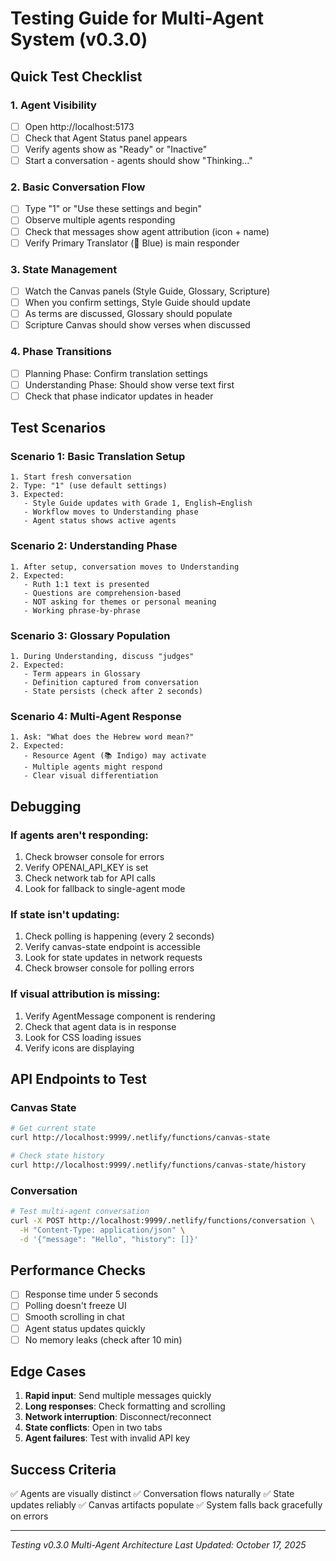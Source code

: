 # Testing Guide for Multi-Agent System (v0.3.0)

## Quick Test Checklist

### 1. Agent Visibility
- [ ] Open http://localhost:5173
- [ ] Check that Agent Status panel appears
- [ ] Verify agents show as "Ready" or "Inactive"
- [ ] Start a conversation - agents should show "Thinking..."

### 2. Basic Conversation Flow
- [ ] Type "1" or "Use these settings and begin"
- [ ] Observe multiple agents responding
- [ ] Check that messages show agent attribution (icon + name)
- [ ] Verify Primary Translator (📖 Blue) is main responder

### 3. State Management
- [ ] Watch the Canvas panels (Style Guide, Glossary, Scripture)
- [ ] When you confirm settings, Style Guide should update
- [ ] As terms are discussed, Glossary should populate
- [ ] Scripture Canvas should show verses when discussed

### 4. Phase Transitions
- [ ] Planning Phase: Confirm translation settings
- [ ] Understanding Phase: Should show verse text first
- [ ] Check that phase indicator updates in header

## Test Scenarios

### Scenario 1: Basic Translation Setup
```
1. Start fresh conversation
2. Type: "1" (use default settings)
3. Expected:
   - Style Guide updates with Grade 1, English→English
   - Workflow moves to Understanding phase
   - Agent status shows active agents
```

### Scenario 2: Understanding Phase
```
1. After setup, conversation moves to Understanding
2. Expected:
   - Ruth 1:1 text is presented
   - Questions are comprehension-based
   - NOT asking for themes or personal meaning
   - Working phrase-by-phrase
```

### Scenario 3: Glossary Population
```
1. During Understanding, discuss "judges"
2. Expected:
   - Term appears in Glossary
   - Definition captured from conversation
   - State persists (check after 2 seconds)
```

### Scenario 4: Multi-Agent Response
```
1. Ask: "What does the Hebrew word mean?"
2. Expected:
   - Resource Agent (📚 Indigo) may activate
   - Multiple agents might respond
   - Clear visual differentiation
```

## Debugging

### If agents aren't responding:
1. Check browser console for errors
2. Verify OPENAI_API_KEY is set
3. Check network tab for API calls
4. Look for fallback to single-agent mode

### If state isn't updating:
1. Check polling is happening (every 2 seconds)
2. Verify canvas-state endpoint is accessible
3. Look for state updates in network requests
4. Check browser console for polling errors

### If visual attribution is missing:
1. Verify AgentMessage component is rendering
2. Check that agent data is in response
3. Look for CSS loading issues
4. Verify icons are displaying

## API Endpoints to Test

### Canvas State
```bash
# Get current state
curl http://localhost:9999/.netlify/functions/canvas-state

# Check state history
curl http://localhost:9999/.netlify/functions/canvas-state/history
```

### Conversation
```bash
# Test multi-agent conversation
curl -X POST http://localhost:9999/.netlify/functions/conversation \
  -H "Content-Type: application/json" \
  -d '{"message": "Hello", "history": []}'
```

## Performance Checks

- [ ] Response time under 5 seconds
- [ ] Polling doesn't freeze UI
- [ ] Smooth scrolling in chat
- [ ] Agent status updates quickly
- [ ] No memory leaks (check after 10 min)

## Edge Cases

1. **Rapid input**: Send multiple messages quickly
2. **Long responses**: Check formatting and scrolling
3. **Network interruption**: Disconnect/reconnect
4. **State conflicts**: Open in two tabs
5. **Agent failures**: Test with invalid API key

## Success Criteria

✅ Agents are visually distinct
✅ Conversation flows naturally
✅ State updates reliably
✅ Canvas artifacts populate
✅ System falls back gracefully on errors

---

*Testing v0.3.0 Multi-Agent Architecture*
*Last Updated: October 17, 2025*
